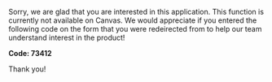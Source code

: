 Sorry, we are glad that you are interested in this application. This function is currently not available on Canvas. 
We would appreciate if you entered the following code on the form that you were redeirected from to help our team understand interest in the product!

**Code: 73412**

Thank you!
